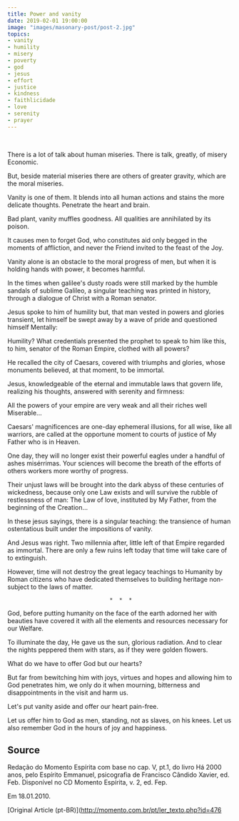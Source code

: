 ```yaml
---
title: Power and vanity
date: 2019-02-01 19:00:00
image: "images/masonary-post/post-2.jpg"
topics: 
- vanity
- humility
- misery
- poverty
- god
- jesus
- effort
- justice
- kindness
- faithlicidade
- love
- serenity
- prayer
---
```

 

There is a lot of talk about human miseries. There is talk, greatly, of misery
Economic.

But, beside material miseries there are others of greater gravity, which are the
moral miseries.

Vanity is one of them. It blends into all human actions and stains the
more delicate thoughts. Penetrate the heart and brain.

Bad plant, vanity muffles goodness. All qualities are annihilated by
its poison.

It causes men to forget God, who constitutes aid only
begged in the moments of affliction, and never the Friend invited to the feast of the
Joy.

Vanity alone is an obstacle to the moral progress of men,
but when it is holding hands with power, it becomes harmful.

In the times when galilee's dusty roads were still marked by the
humble sandals of sublime Galileo, a singular teaching was printed
in history, through a dialogue of Christ with a Roman senator.

Jesus spoke to him of humility but, that man vested in powers and glories
transient, let himself be swept away by a wave of pride and questioned himself
Mentally:

Humility? What credentials presented the prophet to speak to him like this, to him,
senator of the Roman Empire, clothed with all powers?

He recalled the city of Caesars, covered with triumphs and glories, whose monuments
believed, at that moment, to be immortal.

Jesus, knowledgeable of the eternal and immutable laws that govern life, realizing
his thoughts, answered with serenity and firmness:

All the powers of your empire are very weak and all their riches well
Miserable...

Caesars' magnificences are one-day ephemeral illusions, for all
wise, like all warriors, are called at the opportune moment to
courts of justice of My Father who is in Heaven.

One day, they will no longer exist their powerful eagles under a handful of ashes
misérrimas. Your sciences will become the breath of the efforts of others
workers more worthy of progress.

Their unjust laws will be brought into the dark abyss of these centuries of
wickedness, because only one Law exists and will survive the rubble of restlessness
of man: The Law of love, instituted by My Father, from the beginning of the
Creation...

In these jesus sayings, there is a singular teaching: the transience of
human ostentatious built under the impositions of vanity.

And Jesus was right. Two millennia after, little left of that Empire
regarded as immortal. There are only a few ruins left today that time will take care of
to extinguish.

However, time will not destroy the great legacy teachings to
Humanity by Roman citizens who have dedicated themselves to building heritage
non-subject to the laws of matter.

                                    *  *  *

God, before putting humanity on the face of the earth adorned her with beauties
have covered it with all the elements and resources necessary for our
Welfare.

To illuminate the day, He gave us the sun, glorious radiation. And to clear the
nights peppered them with stars, as if they were golden flowers.

What do we have to offer God but our hearts?

But far from bewitching him with joys, virtues and hopes and allowing him to
God penetrates him, we only do it when mourning, bitterness and disappointments in the
visit and harm us.

Let's put vanity aside and offer our heart pain-free.

Let us offer him to God as men, standing, not as slaves, on his knees.
Let us also remember God in the hours of joy and happiness.

## Source
Redação do Momento Espírita com base no cap. V, pt.1, do livro Há 2000 anos,
pelo Espírito Emmanuel, psicografia de Francisco Cândido Xavier, ed. Feb.
Disponível no CD Momento Espírita, v. 2, ed. Fep.

Em 18.01.2010.


[Original Article (pt-BR)](http://momento.com.br/pt/ler_texto.php?id=476
